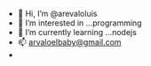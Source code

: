 - 👋 Hi, I’m @arevaloluis
- 👀 I’m interested in ...programming 
- 🌱 I’m currently learning ...nodejs
- 📫 arvaloelbaby@gmail.com
- 

<!---
arevaloluis/arevaloluis is a ✨ special ✨ repository because its `README.md` (this file) appears on your GitHub profile.
You can click the Preview link to take a look at your changes.
--->
